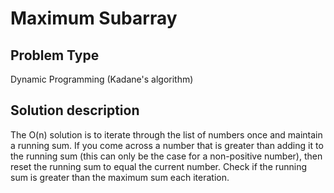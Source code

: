 # Maximum Subarray

## Problem Type

Dynamic Programming (Kadane's algorithm)

## Solution description

The O(n) solution is to iterate through the list of numbers once and maintain a running sum. If you come across a number that is greater than adding it to the running sum (this can only be the case for a non-positive number), then reset the running sum to equal the current number. Check if the running sum is greater than the maximum sum each iteration. 
